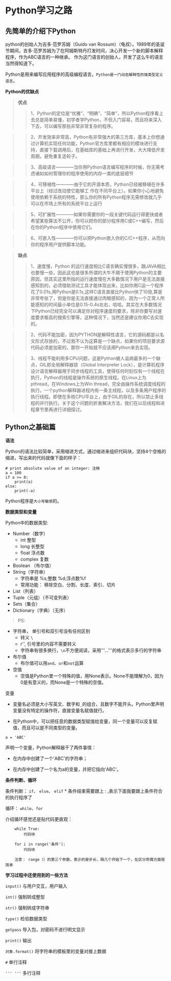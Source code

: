 # Python学习之路

## 先简单的介绍下Python

python的创始人为吉多·范罗苏姆（Guido van Rossum）（龟叔）。1989年的圣诞节期间，吉多·范罗苏姆为了在阿姆斯特丹打发时间，决心开发一个新的脚本解释程序，作为ABC语言的一种继承。 作为这门语言的创始人，开发了这么牛的语言当然得知道下。

Python是用来编写应用程序的高级编程语言。`Python是一门动态解释性的强类型定义语言`。

**Python的优缺点**

> **优点**
>> 1、Python的定位是“优雅”、“明确”、“简单”，所以Python程序看上去总是简单易懂，初学者学Python，不但入门容易，而且将来深入下去，可以编写那些非常非常复杂的程序。

>> 2、开发效率非常高，Python有非常强大的第三方库，基本上你想通过计算机实现任何功能，Python官方库里都有相应的模块进行支持，直接下载调用后，在基础库的基础上再进行开发，大大降低开发周期，避免重复造轮子。

>> 3、高级语言————当你用Python语言编写程序的时候，你无需考虑诸如如何管理你的程序使用的内存一类的底层细节

>> 4、可移植性————由于它的开源本质，Python已经被移植在许多平台上（经过改动使它能够工 作在不同平台上）。如果你小心地避免使用依赖于系统的特性，那么你的所有Python程序无需修改就几乎可以在市场上所有的系统平台上运行

>> 5、可扩展性————如果你需要你的一段关键代码运行得更快或者希望某些算法不公开，你可以把你的部分程序用C或C++编写，然后在你的Python程序中使用它们。

>> 6、可嵌入性————你可以把Python嵌入你的C/C++程序，从而向你的程序用户提供脚本功能。

> **缺点**
>> 1、速度慢，Python 的运行速度相比C语言确实慢很多，跟JAVA相比也要慢一些，因此这也是很多所谓的大牛不屑于使用Python的主要原因，但其实这里所指的运行速度慢在大多数情况下用户是无法直接感知到的，必须借助测试工具才能体现出来，比如你用C运一个程序花了0.01s,用Python是0.1s,这样C语言直接比Python快了10倍,算是非常夸张了，但是你是无法直接通过肉眼感知的，因为一个正常人所能感知的时间最小单位是0.15-0.4s左右，哈哈。其实在大多数情况下Python已经完全可以满足你对程序速度的要求，除非你要写对速度要求极高的搜索引擎等，这种情况下，当然还是建议你用C去实现的。

>> 2、代码不能加密，因为PYTHON是解释性语言，它的源码都是以名文形式存放的，不过我不认为这算是一个缺点，如果你的项目要求源代码必须是加密的，那你一开始就不应该用Python来去实现。

>> 3、线程不能利用多CPU问题，这是Python被人诟病最多的一个缺点，GIL即全局解释器锁（Global Interpreter Lock），是计算机程序设计语言解释器用于同步线程的工具，使得任何时刻仅有一个线程在执行，Python的线程是操作系统的原生线程。在Linux上为pthread，在Windows上为Win thread，完全由操作系统调度线程的执行。一个python解释器进程内有一条主线程，以及多条用户程序的执行线程。即使在多核CPU平台上，由于GIL的存在，所以禁止多线程的并行执行。关于这个问题的折衷解决方法，我们在以后线程和进程章节里再进行详细探讨。


## Python之基础篇

**语法**

Python的语法比较简单，采用缩进方式，通过缩进来组织代码块，坚持4个空格的缩进，写出来的代码就像下面的样子：
```
# print absolute value of an integer: 注释
a = 100
if a >= 0:
    print(a)
else:
    print(-a)
```
Python程序是`大小写敏感`的。


**数据类型和变量**

Python中的数据类型:

* Number（数字）
    * int 整型
    * long 长整型
    * float 浮点数
    * complex 复数
* Boolean （布尔值）    
* String（字符串）
    * 字符串是 %s;整数 %d;浮点数%f
    * 常用功能： 移除空白、分割、长度、索引、切片
* List（列表）
* Tuple（元组）（不可变列表）
* Sets（集合）
* Dictionary（字典）（无序）


> PS:

* 字符串， 单引号和双引号没有任何区别
    * 转义 `\`
    * r'', 引号里的内容不需要转义
    * 字符串有很多换行，`\n`不方便阅读，采用'''...'''的格式表示多行的字符串
* 布尔值
    * 布尔值可以用`and`、`or`和`not`运算
* 空值
    * 空值是Python里一个特殊的值，用None表示。None不能理解为0，因为0是有意义的，而None是一个特殊的空值。


变量

* 变量名必须是大小写英文、数字和`_`的组合，且数字不能开头。Python里声明变量没有特定的操作符，直接变量名赋值就行。

* 在Python中，可以把任意的数据类型赋值给变量，同一个变量可以反复赋值，而且可以是不同类型的变量。

```
a = 'ABC'
```

声明一个变量，Python解释器干了两件事情：

* 在内存中创建了一个'ABC'的字符串；

* 在内存中创建了一个名为a的变量，并把它指向'ABC'。


**条件判断、循环**

条件判断： `if`、 `else`、 `elif`
    * 条件结束需要跟上`：`,表示下面我要跟上条件符合的执行程序了

循环： `while`、`for`

介绍循环感觉还是贴代码更直观：

```
    while True:
        代码块

    for i in range('条件'):
        代码块

    注意： range（）的第三个参数，表示的是步长，隔几个开始下一个，在区分奇偶方面很简单        
```

**学习过程中还使用到的一些方法**

 `input()` 与用户交互，用户输入

 `int()`   强制转成整型
 
 `str()`   强制转成字符串
 
 `type()`  检验数据类型 
 
 `getpass` 导入包，对密码不进行明文显示
 
 `print()` 输出

 `对象.format()` 将字符串的模板里的变量对接上数据

 `#` 单行注释 
 
  `''' '''` 多行注释


